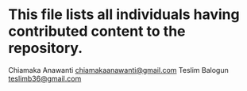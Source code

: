 # This file lists all individuals having contributed content to the repository.

Chiamaka Anawanti <chiamakaanawanti@gmail.com>
Teslim Balogun <teslimb36@gmail.com>
